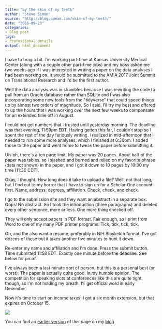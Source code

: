 ```yaml
---
title: "By the skin of my teeth"
author: "Steve Simon"
source: "http://blog.pmean.com/skin-of-my-teeth/"
date: "2016-09-23"
categories:
- Blog post
tags:
- Professional details
output: html_document
---
```


I have to brag a bit. I'm working part-time at Kansas University Medical Center (along with a couple other part-time jobs) and my boss asked me two weeks ago if I was interested in writing a paper on the data analyses I had been working on. It would be submitted to the AMIA 2017 Joint Summit on Translational Research and I'd be the first author.

<!---More--->

Well the data analysis was in shambles because I was rewriting the code to pull from an Oracle database rather than SQLite and I was also incorporating some new tools from the "tidyverse" that could speed things up by almost two orders of magnitude. So I said, I'll try my best and offered to up the hours that I was working over the next few weeks to compensate for an extended time off in August.

I could not get numbers that I trusted until yesterday morning. The deadline was that evening, 11:59pm EDT. Having gotten this far, I couldn't stop so I spent the rest of the day furiously writing. I realized in mid-afternoon that I needed to run some more analyses, which I finished at 6:30pm. I added those to the paper and went home to tweak the paper before submitting it.

Uh-oh, there's a ten page limit. My paper was 20 pages. About half of the paper was tables, so I slashed and burned and relied on my favorite phrase (data not shown) in the paper, and I got it down to 10 pages by 10:30 my time (11:30 CDT).

Okay, I thought. How long does it take to upload a file? Well, not that long, but I find out to my horror that I have to sign up for a Scholar One account first. Name, address, degrees, affiliation. Check, check, and check.

I go to the submission site and they want an abstract in a separate box. Oops! No abstract. So I took the introduction (three paragraphs) and deleted every other sentence, more or less. One more thing checked off.

They will only accept papers in PDF format. Fair enough, so I print from Word to one of my many PDF printer programs. Tick, tick, tick, tick.

Oh, and the also want a resume, preferably in NIH Biosketch format. I've got dozens of these but it takes another five minutes to hunt it down.

Re-enter my name and affiliation and I'm done. Press the submit button. Time submitted 11:58 EDT. Exactly one minute before the deadline. See below for proof.

I've always been a last minute sort of person, but this is a personal best (or worst). The paper is actually quite good, in my humble opinion. The competition for speaking slots at conferences like this are quite tight, though, so I'm not holding my breath. I'll get official word in early December.

Now it's time to start on income taxes. I got a six month extension, but that expires on October 15.

![](http://www.pmean.com/new-images/16/skin-of-my-teeth01.png)

You can find an [earlier version][sim1] of this page on my [blog][sim2].

[sim1]: http://blog.pmean.com/skin-of-my-teeth/
[sim2]: http://blog.pmean.com
